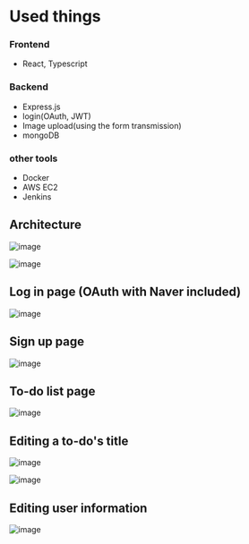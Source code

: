 # Used things
### Frontend
- React, Typescript
### Backend
- Express.js
- login(OAuth, JWT)
- Image upload(using the form transmission)
- mongoDB
### other tools
- Docker
- AWS EC2
- Jenkins

## Architecture
![image](https://github.com/vacu9708/To-do-list/assets/67142421/abc1c0e4-453d-49bd-ad32-0e2233c766bb)

![image](https://github.com/vacu9708/To-do-list/assets/67142421/574ddced-5f41-4cc3-b0e0-aaadd7f8b5e2)

## Log in page (OAuth with Naver included)
![image](https://user-images.githubusercontent.com/67142421/236621776-77935f93-afbc-4670-bd72-7c3b288fb476.png)

## Sign up page
![image](https://user-images.githubusercontent.com/67142421/175507815-b1c1f0af-87f4-430e-8dc9-c3a955ad5e68.png)

## To-do list page
![image](https://user-images.githubusercontent.com/67142421/175510077-0cdd59bd-35d8-41ed-a31a-c6f13c256c73.png)

## Editing a to-do's title
![image](https://user-images.githubusercontent.com/67142421/175510209-ba0159b7-e40d-499d-bb48-9f5b78d28579.png)

![image](https://user-images.githubusercontent.com/67142421/175510279-f179b60d-96c6-4bdf-a1c3-912c910c3202.png)

## Editing user information
![image](https://user-images.githubusercontent.com/67142421/175508254-803abf59-0364-4b46-b0c3-7207ce1b8996.png)
 
